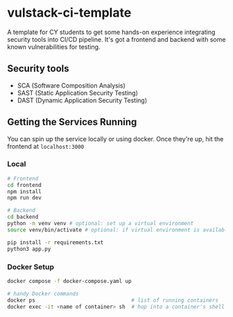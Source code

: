 # vulstack-ci-template

A template for CY students to get some hands-on experience integrating security tools into CI/CD pipeline. It's got a frontend and backend with some known vulnerabilities for testing.

## Security tools

- SCA (Software Composition Analysis)
- SAST (Static Application Security Testing)
- DAST (Dynamic Application Security Testing)

## Getting the Services Running
You can spin up the service locally or using docker. Once they're up, hit the frontend at `localhost:3000`

### Local
``` bash
# Frontend
cd frontend
npm install
npm run dev

# Backend
cd backend
python -m venv venv # optional: set up a virtual environment
source venv/bin/activate # optional: if virtual environment is available

pip install -r requirements.txt
python3 app.py
```

### Docker Setup
```bash
docker compose -f docker-compose.yaml up

# handy Docker commands
docker ps                               # list of running containers
docker exec -it <name of container> sh  # hop into a container's shell to run commands
```